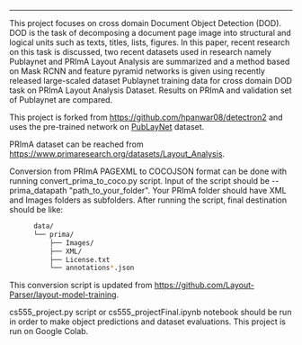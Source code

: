 

---

This project focuses on cross domain Document Object Detection (DOD). DOD is the task of decomposing a document page image into structural and logical units such as texts, titles, lists, figures. In this paper, recent research on this task is discussed, two recent datasets used in research namely Publaynet and  PRImA Layout Analysis are summarized and a method based on Mask RCNN and feature pyramid networks is given using recently released large-scaled dataset Publaynet training data for cross domain DOD task on PRImA Layout Analysis Dataset. Results on PRImA and validation set of Publaynet are compared.

This project is forked from https://github.com/hpanwar08/detectron2 and uses the pre-trained network on [PubLayNet](https://github.com/ibm-aur-nlp/PubLayNet) dataset.

PRImA dataset can be reached from https://www.primaresearch.org/datasets/Layout_Analysis.

Conversion from PRImA PAGEXML to COCOJSON format can be done with running convert_prima_to_coco.py script. Input of the script should be --prima_datapath "path_to_your_folder". Your PRImA folder should have XML and Images folders as subfolders. After running the script, final destination should be like:
  ```bash
        data/
        └── prima/
            ├── Images/
            ├── XML/
            ├── License.txt
            └── annotations*.json
 ```
This conversion script is updated from https://github.com/Layout-Parser/layout-model-training.

cs555_project.py script or cs555_projectFinal.ipynb notebook should be run in order to make object predictions and dataset evaluations. This project is run on Google Colab.


